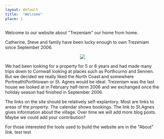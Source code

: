 ```yaml
---
layout: default
title:  "Welcome"
place: 1
---
```


Welcome to our website about "Trezeniam" our home from home.

Catherine, Steve and family have been lucky enough to own Trezeniam since September 2006. 

<div style="text-align: center">
<img src="{{site.baseurl}}/assets/images/ludlow_family.jpg">
</div>

<p>
</p>
We had been looking for a property for 5 or 6 years and had made many trips down to Cornwall looking at places such as Porthcurno and Sennen. But we decided we really liked the North Coast and somewhere Portreath\Porthtowan or St. Agnes would be ideal. Trezeniam was the last house we looked at in February half-term 2006 and we exchanged once the holiday season had finished in September 2006.

The links on the site should be relatively self-explantory. Most are links to areas of the property. The calendar shows bookings. The link to St.Agnes gives information about the village. Over time we will add more blog posts. Maybe we could add your contribution? 

For those interested the tools used to build the website are in the "About" link. test test